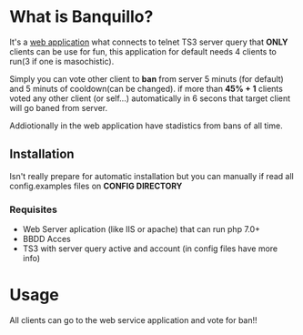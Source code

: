 # What is Banquillo?

It's a [web application](http://81.203.8.151/banquillo/) what connects to telnet TS3 server query that **ONLY** clients can be use for fun, this application for
default needs 4 clients to run(3 if one is masochistic).

Simply you can vote other client to **ban** from server 5 minuts (for default) and 5 minuts of cooldown(can be changed). if more than **45% + 1** clients voted any other client
(or self...) automatically in 6 secons that target client will go baned from server.

Addiotionally in the web application have stadistics from bans of all time.

## Installation

Isn't really prepare for automatic installation but you can manually if read all config.examples files on **CONFIG DIRECTORY**

### Requisites

* Web Server aplication (like IIS or apache) that can run php 7.0+
* BBDD Acces
* TS3 with server query active and account (in config files have more info)

# Usage

All clients can go to the web service application and vote for ban!!
